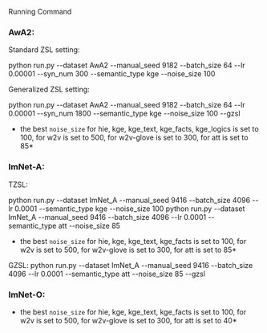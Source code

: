 Running Command

### AwA2:

Standard ZSL setting:

python run.py --dataset AwA2 --manual_seed 9182 --batch_size 64 --lr 0.00001 --syn_num 300 --semantic_type kge --noise_size 100

Generalized ZSL setting:

python run.py --dataset AwA2 --manual_seed 9182 --batch_size 64 --lr 0.00001 --syn_num 1800 --semantic_type kge --noise_size 100 --gzsl

* the best `noise_size` for hie, kge, kge_text, kge_facts, kge_logics is set to 100, for w2v is set to 500, for w2v-glove is set to 300, for att is set to 85*

### ImNet-A:

TZSL:

python run.py --dataset ImNet_A --manual_seed 9416 --batch_size 4096 --lr 0.0001 --semantic_type kge --noise_size 100
python run.py --dataset ImNet_A --manual_seed 9416 --batch_size 4096 --lr 0.0001 --semantic_type att --noise_size 85

* the best `noise_size` for hie, kge, kge_text, kge_facts is set to 100, for w2v is set to 500, for w2v-glove is set to 300, for att is set to 85*

GZSL:
python run.py --dataset ImNet_A --manual_seed 9416 --batch_size 4096 --lr 0.0001 --semantic_type att --noise_size 85 --gzsl

### ImNet-O:
* the best `noise_size` for hie, kge, kge_text, kge_facts is set to 100, for w2v is set to 500, for w2v-glove is set to 300, for att is set to 40*
